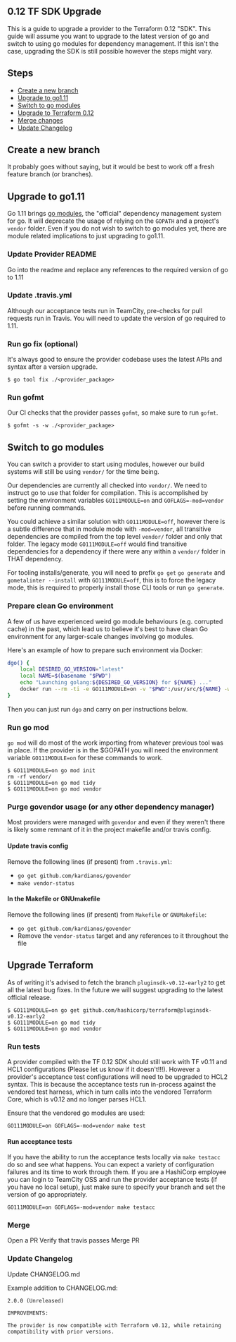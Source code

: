 ## 0.12 TF SDK Upgrade
This is a guide to upgrade a provider to the Terraform 0.12 "SDK". This guide will assume you want to upgrade to the latest version of go and switch to using go modules for dependency management. If this isn't the case, upgrading the SDK is still possible however the steps might vary.

## Steps
* [Create a new branch](#create-a-new-branch)
* [Upgrade to go1.11](#upgrade-to-go1.11)
* [Switch to go modules](#switch-to-go-modules)
* [Upgrade to Terraform 0.12](#upgrade-terraform)
* [Merge changes](#merge)
* [Update Changelog](#update-changelog)

## Create a new branch
It probably goes without saying, but it would be best to work off a fresh feature branch (or branches).

## Upgrade to go1.11
Go 1.11 brings [go modules](https://github.com/golang/go/wiki/Modules), the "official" dependency management system for go. It will deprecate the usage of relying on the `GOPATH` and a project's `vendor` folder. Even if you do not wish to switch to go modules yet, there are module related implications to just upgrading to go1.11.

### Update Provider README
Go into the readme and replace any references to the required version of go to 1.11

### Update .travis.yml
Although our acceptance tests run in TeamCity, pre-checks for pull requests run in Travis. You will need to update the version of go required to 1.11.

### Run go fix (optional)
It's always good to ensure the provider codebase uses the latest APIs and syntax after a version upgrade.

```
$ go tool fix ./<provider_package>
```

### Run gofmt
Our CI checks that the provider passes `gofmt`, so make sure to run `gofmt`.

```
$ gofmt -s -w ./<provider_package>
```

## Switch to go modules
You can switch a provider to start using modules, however our build systems will still be using `vendor/` for the time being.

Our dependencies are currently all checked into `vendor/`. We need to instruct go to use that folder for compilation. This is accomplished by setting the environment variables `GO111MODULE=on` and `GOFLAGS=-mod=vendor` before running commands. 

You could achieve a similar solution with `GO111MODULE=off`, however there is a subtle difference that in module mode with `-mod=vendor`, all transitive dependencies are compiled from the top level `vendor/` folder and only that folder. The legacy mode `GO111MODULE=off` would find transitive dependencies for a dependency if there were any within a `vendor/` folder in THAT dependency.

For tooling installs/generate, you will need to prefix `go get` `go generate` and `gometalinter --install` with `GO111MODULE=off`, this is to force the legacy mode, this is required to properly install those CLI tools or run `go generate`.

### Prepare clean Go environment

A few of us have experienced weird go module behaviours (e.g. corrupted cache) in the past,
which lead us to believe it's best to have clean Go environment for any larger-scale
changes involving go modules.

Here's an example of how to prepare such environment via Docker:

```bash
dgo() {
    local DESIRED_GO_VERSION="latest"
    local NAME=$(basename "$PWD")
    echo "Launching golang:${DESIRED_GO_VERSION} for ${NAME} ..."
    docker run --rm -ti -e GO111MODULE=on -v "$PWD":/usr/src/${NAME} -w /usr/src/${NAME} golang:${DESIRED_GO_VERSION} bash
}
```

Then you can just run `dgo` and carry on per instructions below.

### Run go mod
`go mod` will do most of the work importing from whatever previous tool was in place. If the provider is in the $GOPATH you will need the environment variable `GO111MODULE=on` for these commands to work.

```
$ GO111MODULE=on go mod init
rm -rf vendor/
$ GO111MODULE=on go mod tidy
$ GO111MODULE=on go mod vendor
```

### Purge govendor usage (or any other dependency manager)
Most providers were managed with `govendor` and even if they weren't there is likely some remnant of it in the project makefile and/or travis config.

#### Update travis config
Remove the following lines (if present) from `.travis.yml`:
* `go get github.com/kardianos/govendor`
* `make vendor-status`

#### In the Makefile or GNUmakefile
Remove the following lines (if present) from `Makefile` or `GNUMakefile`:
* `go get github.com/kardianos/govendor`
* Remove the `vendor-status` target and any references to it throughout the file

## Upgrade Terraform
As of writing it's advised to fetch the branch `pluginsdk-v0.12-early2` to get all the latest bug fixes. In the future we will suggest upgrading to the latest official release.

```
$ GO111MODULE=on go get github.com/hashicorp/terraform@pluginsdk-v0.12-early2
$ GO111MODULE=on go mod tidy
$ GO111MODULE=on go mod vendor
```

### Run tests
A provider compiled with the TF 0.12 SDK should still work with TF v0.11 and HCL1 configurations (Please let us know if it doesn't!!!). However a provider's acceptance test configurations will need to be upgraded to HCL2 syntax. This is because the acceptance tests run in-process against the vendored test harness, which in turn calls into the vendored Terraform Core, which is v0.12 and no longer parses HCL1.

Ensure that the vendored go modules are used: 
```
GO111MODULE=on GOFLAGS=-mod=vendor make test
```

#### Run acceptance tests
If you have the ability to run the acceptance tests locally via `make testacc` do so and see what happens. You can expect a variety of configuration failures and its time to work through them. If you are a HashiCorp employee you can login to TeamCity OSS and run the provider acceptance tests (if you have no local setup), just make sure to specify your branch and set the version of go appropriately.

```
GO111MODULE=on GOFLAGS=-mod=vendor make testacc
```

### Merge
Open a PR
Verify that travis passes
Merge PR 

### Update Changelog
Update CHANGELOG.md


Example addition to CHANGELOG.md:

```
2.0.0 (Unreleased)

IMPROVEMENTS:

The provider is now compatible with Terraform v0.12, while retaining compatibility with prior versions.
```
